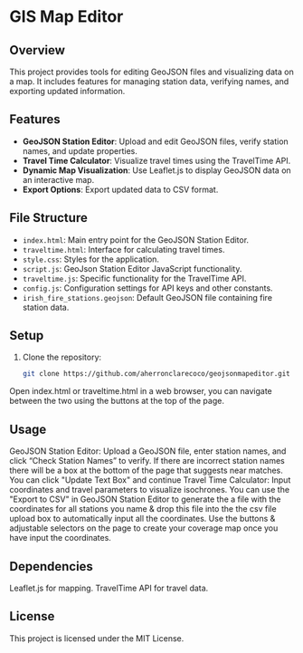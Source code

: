 # GIS Map Editor

## Overview
This project provides tools for editing GeoJSON files and visualizing data on a map. It includes features for managing station data, verifying names, and exporting updated information.

## Features
- **GeoJSON Station Editor**: Upload and edit GeoJSON files, verify station names, and update properties.
- **Travel Time Calculator**: Visualize travel times using the TravelTime API.
- **Dynamic Map Visualization**: Use Leaflet.js to display GeoJSON data on an interactive map.
- **Export Options**: Export updated data to CSV format.

## File Structure
- `index.html`: Main entry point for the GeoJSON Station Editor.
- `traveltime.html`: Interface for calculating travel times.
- `style.css`: Styles for the application.
- `script.js`: GeoJson Station Editor JavaScript functionality.
- `traveltime.js`: Specific functionality for the TravelTime API.
- `config.js`: Configuration settings for API keys and other constants.
- `irish_fire_stations.geojson`: Default GeoJSON file containing fire station data.

## Setup
1. Clone the repository:
   ```bash
   git clone https://github.com/aherronclarecoco/geojsonmapeditor.git

Open index.html or traveltime.html in a web browser, you can navigate between the two using the buttons at the top of the page.
## Usage
GeoJSON Station Editor: Upload a GeoJSON file, enter station names, and click “Check Station Names” to verify. If there are incorrect station names there will be a box at the bottom of the page that suggests near matches. You can click "Update Text Box" and continue
Travel Time Calculator: Input coordinates and travel parameters to visualize isochrones. You can use the "Export to CSV" in GeoJSON Station Editor to generate the a file with the coordinates for all stations you name & drop this file into the the csv file upload box to automatically input all the coordinates. Use the buttons & adjustable selectors on the page to create your coverage map once you have input the coordinates.
## Dependencies
Leaflet.js for mapping.
TravelTime API for travel data.
## License
This project is licensed under the MIT License.
